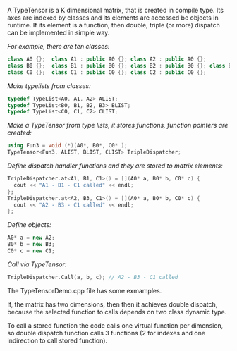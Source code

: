 
A TypeTensor is a K dimensional matrix, that is created in compile type. Its axes are indexed by classes and its elements are accessed be objects in runtime.
If its element is a function, then double, triple (or more) dispatch can be implemented in simple way.

*For example, there are ten classes:*
```C++
class A0 {};  class A1 : public A0 {}; class A2 : public A0 {};
class B0 {};  class B1 : public B0 {}; class B2 : public B0 {}; class B3 : public B0 {};
class C0 {};  class C1 : public C0 {}; class C2 : public C0 {};
```
*Make typelists from classes:*
```C++
typedef TypeList<A0, A1, A2> ALIST;   
typedef TypeList<B0, B1, B2, B3> BLIST;   
typedef TypeList<C0, C1, C2> CLIST;   
```
*Make a TypeTensor from type lists, it stores functions, function pointers are created:*
```C++
using Fun3 = void (*)(A0*, B0*, C0* );
TypeTensor<Fun3, ALIST, BLIST, CLIST> TripleDispatcher;   
```
*Define dispatch handler functions and they are stored to matrix elements:*
```C++
TripleDispatcher.at<A1, B1, C1>() = [](A0* a, B0* b, C0* c) { 
  cout << "A1 - B1 - C1 called" << endl; 
};
TripleDispatcher.at<A2, B3, C1>() = [](A0* a, B0* b, C0* c) { 
  cout << "A2 - B3 - C1 called" << endl; 
};
```
*Define objects:*
```C++
A0* a = new A2;
B0* b = new B3;
C0* c = new C1;
```
*Call via TypeTensor:*
```C++
TripleDispatcher.Call(a, b, c); // A2 - B3 - C1 called
```

The TypeTensorDemo.cpp file has some exmamples.

If, the matrix has two dimensions, then then it achieves double dispatch, because the selected function to calls depends on two class dynamic type.

To call a stored function the code calls one virtual function per dimension, so double dispatch function calls 3 functions (2 for indexes and one indirection to call stored function).
